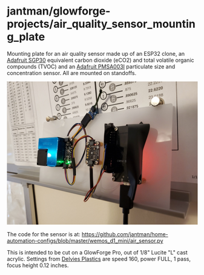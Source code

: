 # jantman/glowforge-projects/air_quality_sensor_mounting_plate

Mounting plate for an air quality sensor made up of an ESP32 clone, an [Adafruit SGP30](https://www.adafruit.com/product/3709) equivalent carbon dioxide (eCO2) and total volatile organic compounds (TVOC) and an [Adafruit PMSA003I](https://www.adafruit.com/product/4632) particulate size and concentration sensor. All are mounted on standoffs.

![photo of finished project](airsensor.jpg)

The code for the sensor is at: https://github.com/jantman/home-automation-configs/blob/master/wemos_d1_mini/air_sensor.py

This is intended to be cut on a GlowForge Pro, out of 1/8" Lucite "L" cast acrylic. Settings from [Delvies Plastics](https://www.delviesplastics.com/blog/glowforge-acrylic-laser-settings.html) are speed 160, power FULL, 1 pass, focus height 0.12 inches.
